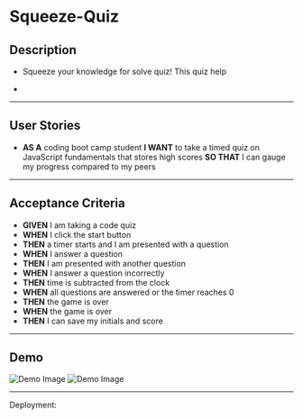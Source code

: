 # Squeeze-Quiz

## Description
 
* Squeeze your knowledge for solve quiz! This quiz help 

* 


---

## User Stories

*  **AS A** coding boot camp student
**I WANT** to take a timed quiz on JavaScript fundamentals that stores high scores
**SO THAT** I can gauge my progress compared to my peers

---


## Acceptance Criteria

* **GIVEN** I am taking a code quiz
* **WHEN** I click the start button
* **THEN** a timer starts and I am presented with a question
* **WHEN** I answer a question
* **THEN** I am presented with another question
* **WHEN** I answer a question incorrectly
* **THEN** time is subtracted from the clock
* **WHEN** all questions are answered or the timer reaches 0
* **THEN** the game is over
* **WHEN** the game is over
* **THEN** I can save my initials and score
 
---

## Demo

![Demo Image](./Develop/image/Password%20generator.png)
![Demo Image](./Develop/image/Password%20generator2.png)


---

Deployment: 

